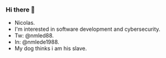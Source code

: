 ### Hi there 👋

- Nicolas. 
- I'm interested in software development and cybersecurity. 
- Tw: @nmled88.
- In: @nmlede1988.
- My dog thinks i am his slave. 
<!--
**nmlede/nmlede** is a ✨ _special_ ✨ repository because its `README.md` (this file) appears on your GitHub profile.

Here are some ideas to get you started:

- 🔭 I’m currently working on ...
- 🌱 I’m currently learning 
- 👯 I’m looking to collaborate on ...
- 🤔 I’m looking for help with ...
- 💬 Ask me about ...
- 📫 How to reach me: ...
- 😄 Pronouns: ...
- ⚡ Fun fact: ...
-->
